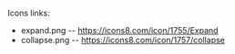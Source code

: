 Icons links:
* expand.png -- https://icons8.com/icon/1755/Expand
* collapse.png -- https://icons8.com/icon/1757/collapse

